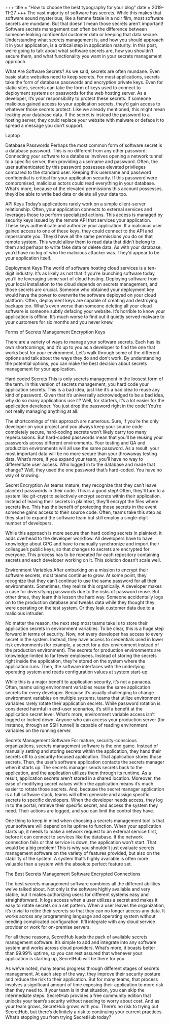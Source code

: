 +++
title = "How to choose the best typography for your blog"
date = 2019-11-27
+++
The vast majority of software has secrets. While this makes that software sound mysterious, like a femme fatale in a noir film, most software secrets are mundane. But that doesn’t mean those secrets aren’t important! Software secrets management can often be the difference between someone leaking confidential customer data or keeping that data secure. Understanding what secrets management is, and how you should approach it in your application, is a critical step in application maturity. In this post, we’re going to talk about what software secrets are, how you shouldn’t secure them, and what functionality you want in your secrets management approach.

What Are Software Secrets?
As we said, secrets are often mundane. Even basic static websites need to keep secrets. For most applications, secrets take the form of database passwords and encryption private keys. Even for static sites, secrets can take the form of keys used to connect to deployment systems or passwords for the web hosting server. As a developer, it’s your responsibility to protect these secrets. If someone malicious gained access to your application secrets, they’d gain access to whatever those secrets protect. Like we already mentioned, this might mean leaking your database data. If the secret is instead the password to a hosting server, they could replace your website with malware or deface it to spread a message you don’t support.

Laptop

Database Passwords
Perhaps the most common form of software secret is a database password. This is no different from any other password. Connecting your software to a database involves opening a network tunnel to a specific server, then providing a username and password. Often, the user authenticated by this password possesses elevated privileges compared to the standard user. Keeping this username and password confidential is critical for your application security. If this password were compromised, malicious actors could read everything in your database. What’s more, because of the elevated permissions this account possesses, they’d be able to write bad data or delete all your data too.

API Keys
Today’s applications rarely work on a simple client-server relationship. Often, your application connects to external services and leverages those to perform specialized actions. This access is managed by security keys issued by the remote API that services your application. These keys authenticate and authorize your application. If a malicious user gained access to one of these keys, they could connect to the API and impersonate you. They’d have all the same permissions you do on that remote system. This would allow them to read data that didn’t belong to them and perhaps to write fake data or delete data. As with your database, you’d have no log of who the malicious attacker was. They’d appear to be your application itself.

Deployment Keys
The world of software hosting cloud services is a ten-digit industry. It’s as likely as not that if you’re launching software today, you’ll be leveraging some sort of cloud hosting. Deploying software from your local installation to the cloud depends on secrets management, and those secrets are crucial. Someone who obtained your deployment key would have the power to overwrite the software deployed on your cloud platform. Often, deployment keys are capable of creating and destroying backups too. What’s even worse than someone deleting all your cloud software is someone subtly defacing your website. It’s horrible to know your application is offline. It’s much worse to find out it quietly served malware to your customers for six months and you never knew.

Forms of Secrets Management
Encryption Keys

There are a variety of ways to manage your software secrets. Each has its own shortcomings, and it’s up to you as a developer to find the one that works best for your environment. Let’s walk through some of the different options and talk about the ways they do and don’t work. By understanding the potential options, you can make the best decision about secrets management for your application.

Hard coded Secrets
This is only secrets management in the loosest form of the term. In this version of secrets management, you hard code your application secrets. This is a bad idea, just like it’s a bad idea to reuse any kind of password. Given that it’s universally acknowledged to be a bad idea, why do so many applications use it? Well, for starters, it’s a lot easier for the application developer. You just drop the password right in the code! You’re not really managing anything at all.

The shortcomings of this approach are numerous. Sure, if you’re the only developer on your project and you always keep your source code completely secure, hard-coding secrets won’t likely carry too many repercussions. But hard-coded passwords mean that you’ll be reusing your passwords across different environments. Your testing and QA and production environments will all use the same password. As a result, your most important data will be no more secure than your throwaway testing data. What’s more, if you expand your team, you’ll have no way to differentiate user access. Who logged in to the database and made that change? Well, they used the one password that’s hard-coded. You have no way of knowing.

Secret Encryption
As teams mature, they recognize that they can’t leave plaintext passwords in their code. This is a good step! Often, they’ll turn to a system like git-crypt to selectively encrypt secrets within their application. Instead of leaving their secrets in plaintext, they’ll encrypt the files where secrets live. This has the benefit of protecting those secrets in the event someone gains access to their source code. Often, teams take this step as they start to expand the software team but still employ a single-digit number of developers.

While this approach is more secure than hard coding secrets in plaintext, it adds overhead to the developer workflow. All developers have to have knowledge about GPG and have to manually synchronize and import their colleague’s public keys, so that changes to secrets are encrypted for everyone. This process has to be repeated for each repository containing secrets and each developer working on it. This solution doesn’t scale well.

Environment Variables
After embarking on a mission to encrypt their software secrets, most teams continue to grow. At some point, they recognize that they can’t continue to use the same password for all their environments. Sometimes, they realize this organically. A developer makes a case for diversifying passwords due to the risks of password reuse. But other times, they learn this lesson the hard way. Someone accidentally logs on to the production database and tweaks data while they thought they were operating on the test system. Or they leak customer data due to a malicious intruder.

No matter the reason, the next step most teams take is to store their application secrets in environment variables. To be clear, this is a huge step forward in terms of security. Now, not every developer has access to every secret in the system. Instead, they have access to credentials used in lower risk environments (for example, a secret for a dev environment instead of the production environment). The secrets for production environments are knowledge limited to far fewer employees. Instead of storing the secrets right inside the application, they’re stored on the system where the application runs. Then, the software interfaces with the underlying operating system and reads configuration values at system start-up.

While this is a major benefit to application security, it’s not a panacea. Often, teams using environment variables reuse the same application secrets for every developer. Because it’s usually challenging to change environment variables on multiple systems, teams that utilize environment variables rarely rotate their application secrets. While password rotation is considered harmful in end-user scenarios, it’s still a benefit at the application secret level. What’s more, environment variable access isn’t logged or locked down. Anyone who can access your production server (for instance, through an SSH tunnel) is capable of reading environment variables on the running server.

Secrets Management Software
For mature, security-conscious organizations, secrets management software is the end game. Instead of manually setting and storing secrets within the application, they hand their secrets off to a security-focused application. That application stores those secrets. Then, the user’s software application contacts the secrets manager when it starts up. The secrets manager sends secrets back to the application, and the application utilizes them through its runtime. As a result, application secrets aren’t stored in a shared location. Moreover, the ease of modifying secret values within the application means it’s much easier to rotate those secrets. And, because the secret manager application is a full software stack, teams will often generate and assign specific secrets to specific developers. When the developer needs access, they log in to the portal, retrieve their specific secret, and access the system they need. Their actions are logged, and you can limit the control they have.

One thing to keep in mind when choosing a secrets management tool is that your software will depend on its uptime to function. When your application starts up, it needs to make a network request to an external service first, before it can connect to services like the database. If the network connection fails or that service is down, the application won’t start. That would be a big problem! This is why you shouldn’t just evaluate secrets management software on the variety of features provided, but also on the stability of the system. A system that’s highly available is often more valuable than a system with the absolute perfect feature set.

The Best Secrets Management Software
Encrypted Connections

The best secrets management software combines all the different abilities we’ve talked about. Not only is the software highly available and very stable, but it makes authorizing users for different systems easy and straightforward. It logs access when a user utilizes a secret and makes it easy to rotate secrets on a set pattern. When a user leaves the organization, it’s trivial to retire their secrets so that they can no longer access any data. It works across any programming language and operating system without needing complicated configuration. It’ll integrate with any cloud service provider or work for on-premise servers.

For all these reasons, SecretHub leads the pack of available secrets management software. It’s simple to add and integrate into any software system and works across cloud providers. What’s more, it boasts better than 99.99% uptime, so you can rest assured that whenever your application is starting up, SecretHub will be there for you.

As we’ve noted, many teams progress through different stages of secrets management. At each step of the way, they improve their security posture and reduce the risk to their application. But for many teams, that process involves a significant amount of time exposing their application to more risk than they need to. If your team is in that situation, you can skip the intermediate steps. SecretHub provides a free community edition that unlocks your team’s security without needing to worry about cost. And as your team grows, SecretHub grows with you. There’s no risk to trying out SecretHub, but there’s definitely a risk to continuing your current practices. What’s stopping you from trying SecretHub today?